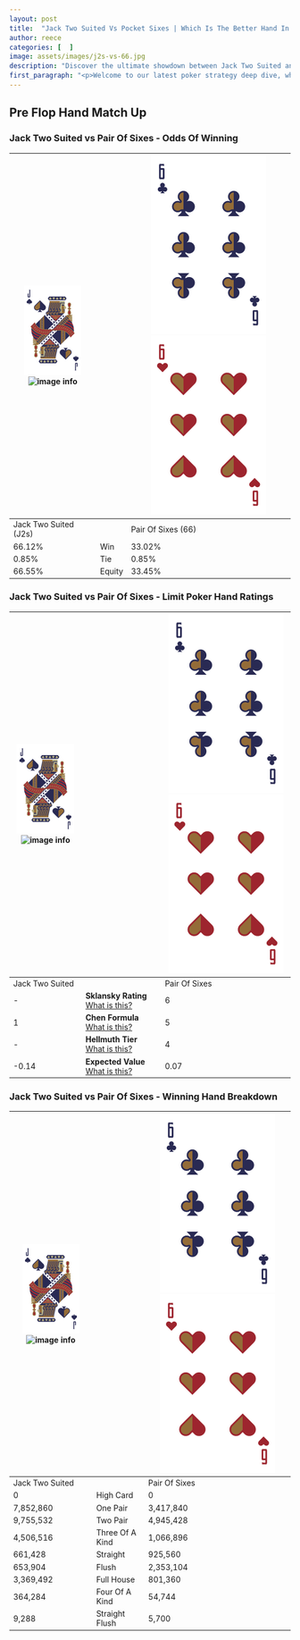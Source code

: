 ```yaml
---
layout: post
title:  "Jack Two Suited Vs Pocket Sixes | Which Is The Better Hand In Poker? A Complete Guide"
author: reece
categories: [  ]
image: assets/images/j2s-vs-66.jpg
description: "Discover the ultimate showdown between Jack Two Suited and Pair Of Sixes in poker! Uncover the odds, strategies, and scenarios where one hand triumphs over the other. Get ready to up your poker game with this thrilling analysis."
first_paragraph: "<p>Welcome to our latest poker strategy deep dive, where we're pitting two distinct hands against each other in a high-stakes showdown: Jack Two Suited vs Pair Of Sixes.</p><p>In the dynamic world of poker, every decision counts, and knowing which hand holds the upper hand is key to your success at the table.</p><p>In this article, we'll dissect these two hands, explore the scenarios where one dominates the other, and equip you with the knowledge to make strategic choices that can tip the odds in your favor.</p><p>Get ready to unravel the intriguing dynamics of these poker hands and elevate your game to new heights.</p>"
---
```




[comment]: # (sp0)

## Pre Flop Hand Match Up

<div class="table hand-ratings" markdown="1"> 



### Jack Two Suited vs Pair Of Sixes - Odds Of Winning


    
| ![image info](assets/images/hand1/J.png) ![image info](assets/images/hand1/2s.png) |  | ![image info](assets/images/hand2/6.png) ![image info](assets/images/hand2/6o.png) |
| -------- | -------- | -------- |
| Jack Two Suited (J2s) |  | Pair Of Sixes (66) |
| 66.12% | Win | 33.02% |
| 0.85% | Tie | 0.85% |
| 66.55% | Equity | 33.45% |




[comment]: # (sp1)



### Jack Two Suited vs Pair Of Sixes - Limit Poker Hand Ratings


    
| ![image info](assets/images/hand1/J.png) ![image info](assets/images/hand1/2s.png) |  | ![image info](assets/images/hand2/6.png) ![image info](assets/images/hand2/6o.png) |
| -------- | -------- | -------- |
| Jack Two Suited |  | Pair Of Sixes |
| - | **Sklansky Rating** [What is this?](/sklansky-rating-explained) | 6 |
| 1 | **Chen Formula** [What is this?](/chen-formula-explained) | 5 |
| - | **Hellmuth Tier** [What is this?](/Hellmuth-tier-explained) | 4 |
| -0.14 | **Expected Value** [What is this?](/expected-value-explained) | 0.07 |




[comment]: # (sp2)



### Jack Two Suited vs Pair Of Sixes - Winning Hand Breakdown


    
| ![image info](assets/images/hand1/J.png) ![image info](assets/images/hand1/2s.png) |  | ![image info](assets/images/hand2/6.png) ![image info](assets/images/hand2/6o.png) |
| -------- | -------- | -------- |
| Jack Two Suited |  | Pair Of Sixes |
| 0 | High Card | 0 |
| 7,852,860 | One Pair | 3,417,840 |
| 9,755,532 | Two Pair | 4,945,428 |
| 4,506,516 | Three Of A Kind | 1,066,896 |
| 661,428 | Straight | 925,560 |
| 653,904 | Flush | 2,353,104 |
| 3,369,492 | Full House | 801,360 |
| 364,284 | Four Of A Kind | 54,744 |
| 9,288 | Straight Flush | 5,700 |




[comment]: # (sp3)



</div>

[comment]: # (sp4)



[comment]: # (sp5)

